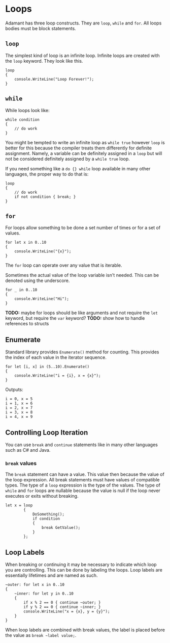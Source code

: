 # Loops

Adamant has three loop constructs.  They are `loop`, `while` and `for`.  All loops bodies must be block statements.

## `loop`

The simplest kind of loop is an infinite loop.  Infinite loops are created with the `loop` keyword.  They look like this.

	loop
	{
		console.WriteLine("Loop Forever!");
	}


## `while`

While loops look like:

	while condition
	{
		// do work
	}

You might be tempted to write an infinite loop as `while true` however `loop` is better for this because the compiler treats them differently for definite assignment.  Namely, a variable can be definitely assigned in a `loop` but will not be considered definitely assigned by a `while true` loop.

If you need something like a `do {} while` loop available in many other languages, the proper way to do that is:

	loop
	{
		// do work
		if not condition { break; }
	}

## `for`

For loops allow something to be done a set number of times or for a set of values.

	for let x in 0..10
	{
		console.WriteLine("{x}");
	}

The `for` loop can operate over any value that is iterable.

Sometimes the actual value of the loop variable isn't needed.  This can be denoted using the underscore.

	for _ in 0..10
	{
		console.WriteLine("Hi");
	}

**TODO:** maybe for loops should be like arguments and not require the `let` keyword, but require the `var` keyword?
**TODO:** show how to handle references to structs

## Enumerate

Standard library provides `Enumerate()` method for counting.  This provides the index of each value in the iterator sequence.

	for let [i, x] in (5..10).Enumerate()
	{
		console.WriteLine("i = {i}, x = {x}");
	}

Outputs:

	i = 0, x = 5
	i = 1, x = 6
	i = 2, x = 7
	i = 3, x = 8
	i = 4, x = 9

## Controlling Loop Iteration

You can use `break` and `continue` statements like in many other languages such as C# and Java.

### `break` values

The `break` statement can have a value.  This value then because the value of the loop expression.  All break statements must have values of compatible types.  The type of a `loop` expression is the type of the values.  The type of `while` and `for` loops are nullable because the value is null if the loop never executes or exits without breaking.

	let x = loop
			{
				DoSomething();
				if condition
				{
					break GetValue();
				}
			};

## Loop Labels

When breaking or continuing it may be necessary to indicate which loop you are controlling.  This can be done by labeling the loops.  Loop labels are essentially lifetimes and are named as such.

	~outer: for let x in 0..10
	{
		~inner: for let y in 0..10
		{
			if x % 2 == 0 { continue ~outer; }
			if y % 2 == 0 { continue ~inner; }
			console.WriteLine("x = {x}, y = {y}");
		}
	}

When loop labels are combined with break values, the label is placed before the value as `break ~label value;`.
